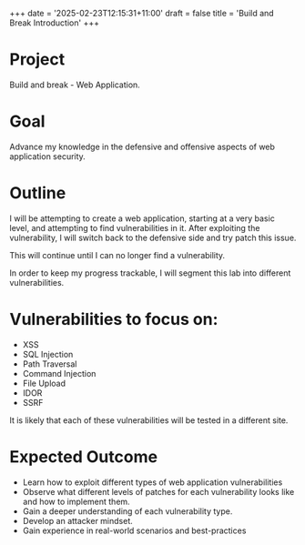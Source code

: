 +++
date = '2025-02-23T12:15:31+11:00'
draft = false
title = 'Build and Break Introduction'
+++

# Project
Build and break - Web Application.

# Goal
Advance my knowledge in the defensive and offensive aspects of web application security.

# Outline
I will be attempting to create a web application, starting at a very basic level, and attempting to find vulnerabilities in it. After exploiting the vulnerability, I will switch back to the defensive side and try patch this issue.

This will continue until I can no longer find a vulnerability.

In order to keep my progress trackable, I will segment this lab into different vulnerabilities. 

# Vulnerabilities to focus on:
- XSS
- SQL Injection
- Path Traversal
- Command Injection
- File Upload
- IDOR
- SSRF

It is likely that each of these vulnerabilities will be tested in a different site.

# Expected Outcome
- Learn how to exploit different types of web application vulnerabilities
- Observe what different levels of patches for each vulnerability looks like and how to implement them.
- Gain a deeper understanding of each vulnerability type.
- Develop an attacker mindset.
- Gain experience in real-world scenarios and best-practices



